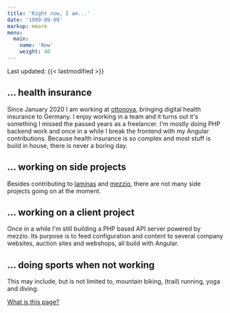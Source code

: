 ```yaml
---
title: 'Right now, I am...'
date: '1999-09-09'
markup: mmark
menu:
  main:
    name: 'Now'
    weight: 40
---
```


Last updated: {{< lastmodified >}}

## ... health insurance

Since January 2020 I am working at [ottonova](https://www.ottonova.de/), bringing digital health insurance to Germany. I
enjoy working in a team and it turns out it's something I missed the passed years as a freelancer. I'm mostly doing PHP
backend work and once in a while I break the frontend with my Angular contributions. Because health insurance is so
complex and most stuff is build in house, there is never a boring day.

## ... working on side projects

Besides contributing to [laminas](https://getlaminas.org/) and [mezzio](https://getmezzio.org/), there are not many side
projects going on at the moment.

## ... working on a client project

Once in a while I'm still building a PHP based API server powered by mezzio. Its purpose is to feed configuration and content to several company websites, auction sites and webshops, all build with Angular.

## ... doing sports when not working

This may include, but is not limited to, mountain biking, (trail) running, yoga and diving.

[What is this page?](https://nownownow.com/about)

